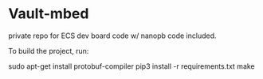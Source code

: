 # Vault-mbed

private repo for ECS dev board code w/ nanopb code included.

To build the project, run:

sudo apt-get install protobuf-compiler
pip3 install -r requirements.txt
make
